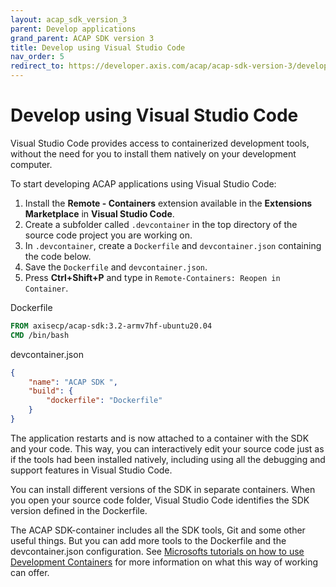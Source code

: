 ```yaml
---
layout: acap_sdk_version_3
parent: Develop applications
grand_parent: ACAP SDK version 3
title: Develop using Visual Studio Code
nav_order: 5
redirect_to: https://developer.axis.com/acap/acap-sdk-version-3/develop-applications/develop-using-visual-studio-code
---
```

# Develop using Visual Studio Code

Visual Studio Code provides access to containerized development tools, without the need for you to install them natively on your development computer.

To start developing ACAP applications using Visual Studio Code:

1. Install the **Remote - Containers** extension available in the **Extensions Marketplace** in **Visual Studio Code**.
2. Create a subfolder called `.devcontainer` in the top directory of the source code project you are working on.
3. In `.devcontainer`, create a `Dockerfile` and `devcontainer.json` containing the code below.
4. Save the `Dockerfile` and `devcontainer.json`.
5. Press **Ctrl+Shift+P** and type in `Remote-Containers: Reopen in Container`.

Dockerfile

```dockerfile
FROM axisecp/acap-sdk:3.2-armv7hf-ubuntu20.04
CMD /bin/bash
```

devcontainer.json

```json
{
    "name": "ACAP SDK ",
    "build": {
        "dockerfile": "Dockerfile"
    }
}
```

The application restarts and is now attached to a container with the SDK and your code. This way, you can interactively edit your source code just as if the tools had been installed natively, including using all the debugging and support features in Visual Studio Code.

You can install different versions of the SDK in separate containers. When you open your source code folder, Visual Studio Code identifies the SDK version defined in the Dockerfile.

The ACAP SDK-container includes all the SDK tools, Git and some other useful things. But you can add more tools to the Dockerfile and the devcontainer.json configuration. See [Microsofts tutorials on how to use Development Containers](https://galaxis.axis.com/sites/Solutions/AcapBlog/Lists/Posts/https://code.visualstudio.com/docs/remote/containers) for more information on what this way of working can offer.
